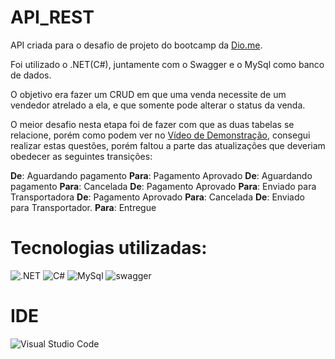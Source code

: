 # API_REST

API criada para o desafio de projeto do bootcamp da [Dio.me](https://web.dio.me/track/pottencial-net-developer).

Foi utilizado o .NET(C#), juntamente com o Swagger e o MySql como banco de dados.

O objetivo era fazer um CRUD em que uma venda necessite de um vendedor atrelado a ela, e que somente pode alterar o status da venda.

O meior desafio nesta etapa foi de fazer com que as duas tabelas se relacione, porém como podem ver no [Vídeo de Demonstração](https://youtu.be/AIr8XDpVucM), consegui realizar estas questões, porém faltou a parte das atualizações  que deveriam obedecer as seguintes transições:

**De**: Aguardando pagamento  **Para**: Pagamento Aprovado
**De**: Aguardando pagamento   **Para**: Cancelada
**De**: Pagamento Aprovado    **Para**: Enviado para Transportadora
**De**: Pagamento Aprovado   **Para**: Cancelada
**De**: Enviado para Transportador. **Para**: Entregue

# Tecnologias utilizadas:

<img alt=".NET" src="https://img.shields.io/badge/.NET-5C2D91?style=for-the-badge&logo=.net&logoColor=white">
<img alt="C#" src="https://img.shields.io/badge/C%23-239120?style=for-the-badge&logo=c-sharp&logoColor=white">
<img alt="MySql" src="https://img.shields.io/badge/MySQL-00000F?style=for-the-badge&logo=mysql&logoColor=white">
<img alt="swagger" src="https://img.shields.io/badge/-Swagger-%23Clojure?style=for-the-badge&logo=swagger&logoColor=white">

# IDE

![Visual Studio Code](https://img.shields.io/badge/Visual%20Studio%20Code-0078d7.svg?style=for-the-badge&logo=visual-studio-code&logoColor=white)
